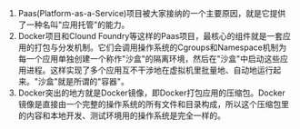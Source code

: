 1. Paas(Platform-as-a-Service)项目被大家接纳的一个主要原因，就是它提供了一种名叫"应用托管"的能力。
2. Docker项目和Clound Foundry等这样的Paas项目，最核心的组件就是一套应用的打包与分发机制。它们会调用操作系统的Cgroups和Namespace机制为每一个应用单独创建一个称作"沙盒"的隔离环境，然后在"沙盒"中启动这些应用进程。这样实现了多个应用互不干涉地在虚拟机里批量地、自动地运行起来。"沙盒"就是所谓的"容器"。
3. Docker突出的地方就是Docker镜像，即Docker打包应用的压缩包。Docker镜像是直接由一个完整的操作系统的所有文件和目录构成，所以这个压缩包里的内容和本地开发、测试环境用的操作系统是完全一样的。